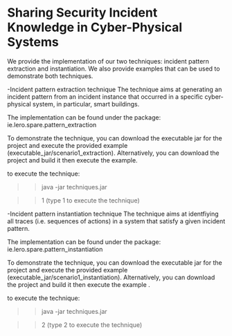 # Sharing Security Incident Knowledge in Cyber-Physical Systems

We provide the implementation of our two techniques: incident pattern extraction and instantiation. 
We also provide examples that can be used to demonstrate both techniques.

-Incident pattern extraction technique
The technique aims at generating an incident pattern from an incident instance that occurred in a specific cyber-physical system, in particular, smart buildings.

The implementation can be found under the package: ie.lero.spare.pattern_extraction

To demonstrate the technique, you can download the executable jar for the project and execute the provided example (executable_jar/scenario1_extraction). Alternatively, you can download the project and build it then execute the example.

to execute the technique: 
>>java -jar techniques.jar 

>>1 (type 1 to execute the technique)

-Incident pattern instantiation technique
The technique aims at identfiying all traces (i.e. sequences of actions) in a system that satisfy a given incident pattern.

The implementation can be found under the package: ie.lero.spare.pattern_instantiation

To demonstrate the technique, you can download the executable jar for the project and execute the provided example (executable_jar/scenario1_instantiation). Alternatively, you can download the project and build it then execute the example .

 
to execute the technique: 
>>java -jar techniques.jar 

>>2 (type 2 to execute the technique)
